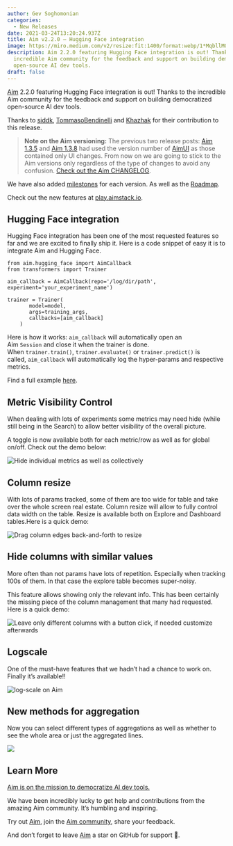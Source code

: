 ```yaml
---
author: Gev Soghomonian
categories:
  - New Releases
date: 2021-03-24T13:20:24.937Z
title: Aim v2.2.0 — Hugging Face integration
image: https://miro.medium.com/v2/resize:fit:1400/format:webp/1*MqbllMOE307ZvLLuH0MhvA.png
description: Aim 2.2.0 featuring Hugging Face integration is out! Thanks to the
  incredible Aim community for the feedback and support on building democratized
  open-source AI dev tools.
draft: false
---
```

[Aim](https://github.com/aimhubio/aim) 2.2.0 featuring Hugging Face integration is out! Thanks to the incredible Aim community for the feedback and support on building democratized open-source AI dev tools.

Thanks to [siddk](https://github.com/siddk), [TommasoBendinelli](https://github.com/TommasoBendinelli) and [Khazhak](https://github.com/Khazhak) for their contribution to this release.

> **Note on the Aim versioning:** The previous two release posts: [Aim 1.3.5](https://aimstack.io/blog/new-releases/aim-1-3-5-%E2%80%94-activity-view-and-x-axis-alignment) and [Aim 1.3.8](https://aimstack.io/blog/new-releases/aim-1-3-8-%E2%80%94-enhanced-context-table-and-advanced-group-coloring) had used the version number of [AimUI](https://aimstack.readthedocs.io/en/latest/ui/overview.html) as those contained only UI changes. From now on we are going to stick to the Aim versions only regardless of the type of changes to avoid any confusion. [Check out the Aim CHANGELOG](https://github.com/aimhubio/aim/blob/main/CHANGELOG.md).

We have also added [milestones](https://github.com/aimhubio/aim/milestones) for each version. As well as the [Roadmap](https://github.com/aimhubio/aim#roadmap).

Check out the new features at [play.aimstack.io](http://play.aimstack.io:43900/dashboard).

## Hugging Face integration

Hugging Face integration has been one of the most requested features so far and we are excited to finally ship it. Here is a code snippet of easy it is to integrate Aim and Hugging Face.

```
from aim.hugging_face import AimCallback
from transformers import Trainer

aim_callback = AimCallback(repo='/log/dir/path', experiment='your_experiment_name')

trainer = Trainer(
       model=model,
       args=training_args,
       callbacks=[aim_callback]
    )
```

Here is how it works: `aim_callback` will automatically open an Aim `Session` and close it when the trainer is done. When `trainer.train()`, `trainer.evaluate()` or `trainer.predict()` is called, `aim_callback` will automatically log the hyper-params and respective metrics.

Find a full example [here](https://github.com/aimhubio/aim/blob/main/examples/hugging_face_track.py).

## Metric Visibility Control

When dealing with lots of experiments some metrics may need hide (while still being in the Search) to allow better visibility of the overall picture.

A toggle is now available both for each metric/row as well as for global on/off. Check out the demo below:

![](https://miro.medium.com/v2/resize:fit:1400/1*yZAWw55lUWVCa35zptdCrA.gif "Hide individual metrics as well as collectively")

## Column resize

With lots of params tracked, some of them are too wide for table and take over the whole screen real estate. Column resize will allow to fully control data width on the table. Resize is available both on Explore and Dashboard tables.Here is a quick demo:

![](https://miro.medium.com/v2/resize:fit:1400/1*KFUs6pmpqOCVhfdWMO6CVg.gif "Drag column edges back-and-forth to resize")

## Hide columns with similar values

More often than not params have lots of repetition. Especially when tracking 100s of them. In that case the explore table becomes super-noisy.

This feature allows showing only the relevant info. This has been certainly the missing piece of the column management that many had requested. Here is a quick demo:

![](https://miro.medium.com/v2/resize:fit:1400/1*klN4dR6T8nSHLqyvqIUjOg.gif "Leave only different columns with a button click, if needed customize afterwards")

## Logscale

One of the must-have features that we hadn’t had a chance to work on. Finally it’s available!!

![](https://miro.medium.com/v2/resize:fit:1400/1*cin-2u7a14bj9fB46WmZJw.gif "log-scale on Aim")

## New methods for aggregation

Now you can select different types of aggregations as well as whether to see the whole area or just the aggregated lines.

![](https://miro.medium.com/v2/resize:fit:1400/1*xfp0OtVsz6s4vhIdQ1nLIw.gif)

## Learn More

[Aim is on the mission to democratize AI dev tools.](https://github.com/aimhubio/aim#democratizing-ai-dev-tools)

We have been incredibly lucky to get help and contributions from the amazing Aim community. It’s humbling and inspiring.

Try out [Aim](https://github.com/aimhubio/aim), join the [Aim community](https://slack.aimstack.io/), share your feedback.

And don’t forget to leave [Aim](https://github.com/aimhubio/aim) a star on GitHub for support 🙌.